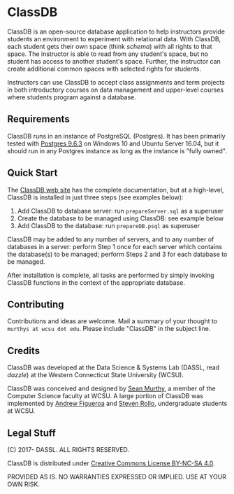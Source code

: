# ClassDB

ClassDB is an open-source database application to help instructors provide students an environment to experiment with relational data. With ClassDB, each student gets their own space (think _schema_) with all rights to that space. The instructor is able to read from any student's space, but no student has access to another student's space. Further, the instructor can create additional common spaces with selected rights for students.

Instructors can use ClassDB to accept class assignments and term projects in both introductory courses on data management and upper-level courses where students program against a database.

## Requirements
ClassDB runs in an instance of PostgreSQL (Postgres). It has been primarily tested with [Postgres 9.6.3](https://www.postgresql.org/docs/9.6/static/index.html) on Windows 10 and Ubuntu Server 16.04, but it should run in any Postgres instance as long as the instance is "fully owned".

## Quick Start

The [ClassDB web site](https://dassl.github.io/ClassDB/) has the complete documentation, but at a high-level, ClassDB is installed in just three steps (see examples below):
1. Add ClassDB to database server: run `prepareServer.sql` as a superuser
2. Create the database to be managed using ClassDB: see example below
3. Add ClassDB to the database: run `prepareDB.psql` as superuser

ClassDB may be added to any number of servers, and to any number of databases in a server: perform Step 1 once for each server which contains the database(s) to be managed; perform Steps 2 and 3 for each database to be managed.

After installation is complete, all tasks are performed by simply invoking ClassDB functions in the context of the appropriate database.

## Contributing

Contributions and ideas are welcome. Mail a summary of your thought to `murthys at wcsu dot edu`. Please include "ClassDB" in the subject line.

## Credits

ClassDB was developed at the Data Science & Systems Lab (DASSL, read _dazzle_) at the Western Connecticut State University (WCSU).

ClassDB was conceived and designed by [Sean Murthy](http://sites.wcsu.edu/murthys/), a member of the Computer Science faculty at WCSU. A large portion of ClassDB was implemented by [Andrew Figueroa](https://github.com/afig) and [Steven Rollo](https://github.com/srrollo), undergraduate students at WCSU.

## Legal Stuff

(C) 2017- DASSL. ALL RIGHTS RESERVED.

ClassDB is distributed under [Creative Commons License BY-NC-SA 4.0](https://creativecommons.org/licenses/by-nc-sa/4.0/).

PROVIDED AS IS. NO WARRANTIES EXPRESSED OR IMPLIED. USE AT YOUR OWN RISK.
